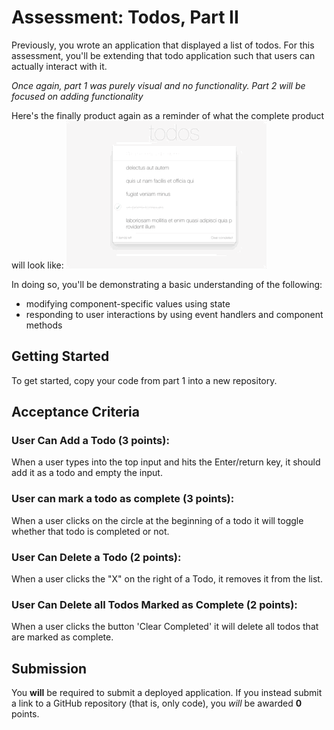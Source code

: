 # Assessment: Todos, Part II

Previously, you wrote an application that displayed a list of todos. For this assessment,
you'll be extending that todo application such that users can actually interact with it.

*Once again, part 1 was purely visual and no functionality. Part 2 will be focused on adding functionality*

Here's the finally product again as a reminder of what the complete product
will look like:
![example output](screenshots/result.gif)

In doing so, you'll be demonstrating a basic understanding of the following:

- modifying component-specific values using state
- responding to user interactions by using event handlers and component methods


## Getting Started
To get started, copy your code from part 1 into a new repository.


## Acceptance Criteria

### User Can Add a Todo (3 points): 
When a user types into the top input and hits the Enter/return key, it should add it as a todo and empty the input.

### User can mark a todo as complete (3 points): 
When a user clicks on the circle at the beginning of a todo it will toggle whether that todo is completed or not.

### User Can Delete a Todo (2 points): 
When a user clicks the "X" on the right of a Todo, it removes it from the list.

### User Can Delete all Todos Marked as Complete (2 points): 
When a user clicks the button 'Clear Completed' it will delete all todos that are marked as complete.

## Submission

You __will__ be required to submit a deployed application. If you instead
submit a link to a GitHub repository (that is, only code), you _will_ be awarded
__0__ points.
